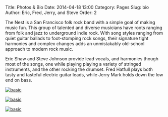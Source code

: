 Title: Photos & Bio
Date: 2014-04-18 13:00
Category: Pages
Slug: bio
Author: Eric, Fred, Jerry, and Steve
Order: 2

The Nest is a San Francisco folk rock band with a simple goal of making music
fun. This group of talented and diverse musicians have roots ranging from folk
and jazz to underground indie rock. With song styles ranging from quiet guitar
ballads to foot-stomping rock songs, their signature tight harmonies and
complex changes adds an unmistakably old-school approach to modern rock music.

Eric Shaw and Steve Johnson provide lead vocals, and harmonies though most of
the songs, one while playing playing a variety of stringed instruments, and the
other rocking the drumset. Fred Hatfull plays both tasty and tasteful electric
guitar leads, while Jerry Mark holds down the low end on bass.

[![basic](/images/thumb_The_Nest_basic.jpg)](/images/The_Nest_basic.jpg)

[![basic](/images/thumb_The_Nest_doorway.jpg)](/images/The_Nest_doorway.jpg)

[![basic](/images/thumb_The_Nest_greendoor.jpg)](/images/The_Nest_greendoor.jpg)

